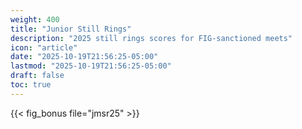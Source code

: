 ```yaml
---
weight: 400
title: "Junior Still Rings"
description: "2025 still rings scores for FIG-sanctioned meets"
icon: "article"
date: "2025-10-19T21:56:25-05:00"
lastmod: "2025-10-19T21:56:25-05:00"
draft: false
toc: true
---
```


{{< fig_bonus file="jmsr25" >}}